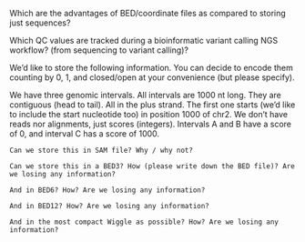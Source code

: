 Which are the advantages of BED/coordinate files as compared to storing just sequences?

Which QC values are tracked during a bioinformatic variant calling NGS workflow? (from sequencing to variant calling)?





We’d like to store the following information. You can decide to encode them counting by 0, 1, and closed/open at your convenience (but please specify).

We have three genomic intervals. All intervals are 1000 nt long. They are contiguous (head to tail). All in the plus strand. The first one starts
(we’d like to include the start nucleotide too) in position 1000 of chr2. We don’t have reads nor alignments, just scores (integers). 
Intervals A and B have a score of 0, and interval C has a score of 1000.

    Can we store this in SAM file? Why / why not?

    Can we store this in a BED3? How (please write down the BED file)? Are we losing any information?

    And in BED6? How? Are we losing any information?

    And in BED12? How? Are we losing any information?

    And in the most compact Wiggle as possible? How? Are we losing any information?
